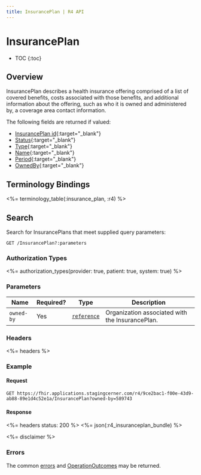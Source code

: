 ```yaml
---
title: InsurancePlan | R4 API
---
```


# InsurancePlan

* TOC
  {:toc}

## Overview

InsurancePlan describes a health insurance offering comprised of a list of covered benefits, costs associated with those benefits, and additional information about the offering, such as who it is owned and administered by, a coverage area contact information.

The following fields are returned if valued:

* [InsurancePlan id](https://hl7.org/fhir/r4/resource-definitions.html#Resource.id){:target="_blank"}
* [Status](https://hl7.org/fhir/r4/insuranceplan-definitions.html#InsurancePlan.status){:target="_blank"}
* [Type](https://hl7.org/fhir/r4/insuranceplan-definitions.html#InsurancePlan.type){:target="_blank"}
* [Name](https://hl7.org/fhir/r4/insuranceplan-definitions.html#InsurancePlan.name){:target="_blank"}
* [Period](https://hl7.org/fhir/r4/insuranceplan-definitions.html#InsurancePlan.period){:target="_blank"}
* [OwnedBy](https://hl7.org/fhir/r4/insuranceplan-definitions.html#InsurancePlan.ownedBy){:target="_blank"}

## Terminology Bindings

<%= terminology_table(:insurance_plan, :r4) %>

## Search

Search for InsurancePlans that meet supplied query parameters:

    GET /InsurancePlan?:parameters

### Authorization Types

<%= authorization_types(provider: true, patient: true, system: true) %>

### Parameters

Name                  | Required? | Type          | Description
-----------------------|-----------|---------------|-------------------------------------------------------
`owned-by`                 | Yes       | [`reference`]     | Organization associated with the InsurancePlan.


### Headers

<%= headers %>

### Example

#### Request

    GET https://fhir.applications.stagingcerner.com/r4/9ce2bac1-f00e-43d9-ab88-89e1d4c52e1a/InsurancePlan?owned-by=589743

#### Response

<%= headers status: 200 %>
<%= json(:r4_insuranceplan_bundle) %>

<%= disclaimer %>

### Errors

The common [errors] and [OperationOutcomes] may be returned.

[`reference`]: https://hl7.org/fhir/R4/search.html#reference
[errors]: ../../#client-errors
[OperationOutcomes]: ../../#operation-outcomes

